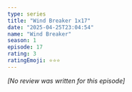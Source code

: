 ```yaml
---
type: series
title: "Wind Breaker 1x17"
date: "2025-04-25T23:04:54"
name: "Wind Breaker"
season: 1
episode: 17
rating: 3
ratingEmoji: ⭐️⭐️⭐️
---
```


*[No review was written for this episode]*
